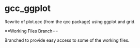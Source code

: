 gcc_ggplot
==========

Rewrite of plot.qcc (from the qcc package) using ggplot and grid.

==Working Files Branch==

Branched to provide easy access to some of the working files.
